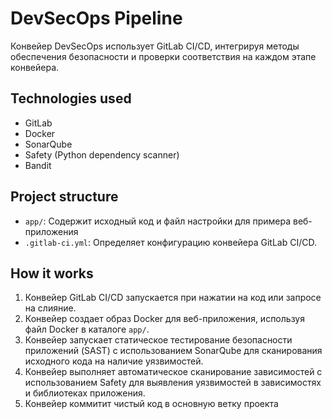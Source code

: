 # DevSecOps Pipeline

Конвейер DevSecOps использует GitLab CI/CD, интегрируя методы обеспечения безопасности и проверки соответствия на каждом этапе конвейера. 

## Technologies used

- GitLab
- Docker
- SonarQube
- Safety (Python dependency scanner)
- Bandit

## Project structure

- `app/`: Содержит исходный код и файл настройки для примера веб-приложения
- `.gitlab-ci.yml`: Определяет конфигурацию конвейера GitLab CI/CD.

## How it works

1. Конвейер GitLab CI/CD запускается при нажатии на код или запросе на слияние.
2. Конвейер создает образ Docker для веб-приложения, используя файл Docker в каталоге `app/`.
3. Конвейер запускает статическое тестирование безопасности приложений (SAST) с использованием SonarQube для сканирования исходного кода на наличие уязвимостей.
4. Конвейер выполняет автоматическое сканирование зависимостей с использованием Safety для выявления уязвимостей в зависимостях и библиотеках приложения.
5. Конвейер коммитит чистый код в основную ветку проекта




